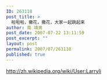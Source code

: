 ```yaml
---
ID: 263118
post_title: >
  啦啦啦，撒花，撒花，大家一起跳起来
author: 南 靖男
post_date: 2007-07-22 13:11:59
post_excerpt: ""
layout: post
permalink: 2007/07/263118
published: true
---
```

<a href="http://zh.wikipedia.org/wiki/User:Larryli">http://zh.wikipedia.org/wiki/User:Larryli</a>